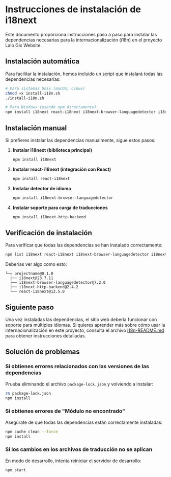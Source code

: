 # Instrucciones de instalación de i18next

Este documento proporciona instrucciones paso a paso para instalar las dependencias necesarias para la internacionalización (i18n) en el proyecto Lalo Gix Website.

## Instalación automática

Para facilitar la instalación, hemos incluido un script que instalará todas las dependencias necesarias:

```bash
# Para sistemas Unix (macOS, Linux)
chmod +x install-i18n.sh
./install-i18n.sh

# Para Windows (usando npm directamente)
npm install i18next react-i18next i18next-browser-languagedetector i18next-http-backend
```

## Instalación manual

Si prefieres instalar las dependencias manualmente, sigue estos pasos:

1. **Instalar i18next (biblioteca principal)**
   ```bash
   npm install i18next
   ```

2. **Instalar react-i18next (integración con React)**
   ```bash
   npm install react-i18next
   ```

3. **Instalar detector de idioma**
   ```bash
   npm install i18next-browser-languagedetector
   ```

4. **Instalar soporte para carga de traducciones**
   ```bash
   npm install i18next-http-backend
   ```

## Verificación de instalación

Para verificar que todas las dependencias se han instalado correctamente:

```bash
npm list i18next react-i18next i18next-browser-languagedetector i18next-http-backend
```

Deberías ver algo como esto:

```
└─┬ projectname@0.1.0
  ├── i18next@23.7.11
  ├── i18next-browser-languagedetector@7.2.0
  ├── i18next-http-backend@2.4.2
  └── react-i18next@13.5.0
```

## Siguiente paso

Una vez instaladas las dependencias, el sitio web debería funcionar con soporte para múltiples idiomas. Si quieres aprender más sobre cómo usar la internacionalización en este proyecto, consulta el archivo [i18n-README.md](i18n-README.md) para obtener instrucciones detalladas.

## Solución de problemas

### Si obtienes errores relacionados con las versiones de las dependencias

Prueba eliminando el archivo `package-lock.json` y volviendo a instalar:

```bash
rm package-lock.json
npm install
```

### Si obtienes errores de "Módulo no encontrado"

Asegúrate de que todas las dependencias están correctamente instaladas:

```bash
npm cache clean --force
npm install
```

### Si los cambios en los archivos de traducción no se aplican

En modo de desarrollo, intenta reiniciar el servidor de desarrollo:

```bash
npm start
```
